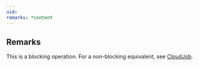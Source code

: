 ```yaml
---
uid: 
remarks: *content
---
```

## Remarks  
 This is a blocking operation. For a non-blocking equivalent, see [CloudJob](assetId:///T:Microsoft.Azure.Batch.CloudJob?qualifyHint=False&autoUpgrade=True).